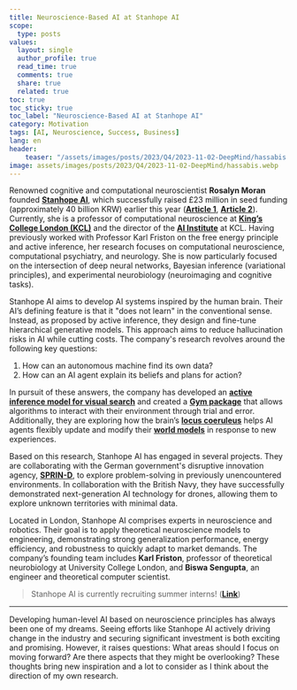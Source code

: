 ```yaml
---
title: Neuroscience-Based AI at Stanhope AI
scope:
  type: posts
values:
  layout: single
  author_profile: true
  read_time: true
  comments: true
  share: true
  related: true
toc: true
toc_sticky: true
toc_label: "Neuroscience-Based AI at Stanhope AI"
category: Motivation
tags: [AI, Neuroscience, Success, Business]
lang: en
header:
    teaser: "/assets/images/posts/2023/Q4/2023-11-02-DeepMind/hassabis.webp"
image: assets/images/posts/2023/Q4/2023-11-02-DeepMind/hassabis.webp
---
```


Renowned cognitive and computational neuroscientist **Rosalyn Moran** founded [**Stanhope AI**](https://www.stanhopeai.com/), which successfully raised £23 million in seed funding (approximately 40 billion KRW) earlier this year ([**Article 1**](https://thenextweb.com/news/neuroscience-human-brain-ai-startup-drone-flying-decisions), [**Article 2**](https://www.uktech.news/ai/stanhope-funding-ai-human-brains-20240320)). Currently, she is a professor of computational neuroscience at [**King’s College London (KCL)**](https://www.kcl.ac.uk/people/rosalyn-moran) and the director of the [**AI Institute**](https://www.kcl.ac.uk/ai) at KCL. Having previously worked with Professor Karl Friston on the free energy principle and active inference, her research focuses on computational neuroscience, computational psychiatry, and neurology. She is now particularly focused on the intersection of deep neural networks, Bayesian inference (variational principles), and experimental neurobiology (neuroimaging and cognitive tasks).

Stanhope AI aims to develop AI systems inspired by the human brain. Their AI’s defining feature is that it "does not learn" in the conventional sense. Instead, as proposed by active inference, they design and fine-tune hierarchical generative models. This approach aims to reduce hallucination risks in AI while cutting costs. The company's research revolves around the following key questions:

1. How can an autonomous machine find its own data?  
2. How can an AI agent explain its beliefs and plans for action?

In pursuit of these answers, the company has developed an [**active inference model for visual search**](https://arxiv.org/pdf/2006.03531) and created a [**Gym package**](https://arxiv.org/pdf/2006.03531) that allows algorithms to interact with their environment through trial and error. Additionally, they are exploring how the brain’s [**locus coeruleus**](https://en.wikipedia.org/wiki/Locus_coeruleus) helps AI agents flexibly update and modify their [**world models**](https://journals.plos.org/ploscompbiol/article?id=10.1371/journal.pcbi.1006267) in response to new experiences.

Based on this research, Stanhope AI has engaged in several projects. They are collaborating with the German government's disruptive innovation agency, [**SPRIN-D**](https://www.sprind.org/en), to explore problem-solving in previously unencountered environments. In collaboration with the British Navy, they have successfully demonstrated next-generation AI technology for drones, allowing them to explore unknown territories with minimal data.

Located in London, Stanhope AI comprises experts in neuroscience and robotics. Their goal is to apply theoretical neuroscience models to engineering, demonstrating strong generalization performance, energy efficiency, and robustness to quickly adapt to market demands. The company’s founding team includes **Karl Friston**, professor of theoretical neurobiology at University College London, and **Biswa Sengupta**, an engineer and theoretical computer scientist.

> Stanhope AI is currently recruiting summer interns! ([**Link**](https://docs.google.com/forms/d/e/1FAIpQLSfwXDs8oBz0p8fj4emDWYY6a74qAB_c1Rlp6sbUh9nY2k3Gyg/viewform))

---

Developing human-level AI based on neuroscience principles has always been one of my dreams. Seeing efforts like Stanhope AI actively driving change in the industry and securing significant investment is both exciting and promising. However, it raises questions: What areas should I focus on moving forward? Are there aspects that they might be overlooking? These thoughts bring new inspiration and a lot to consider as I think about the direction of my own research.
